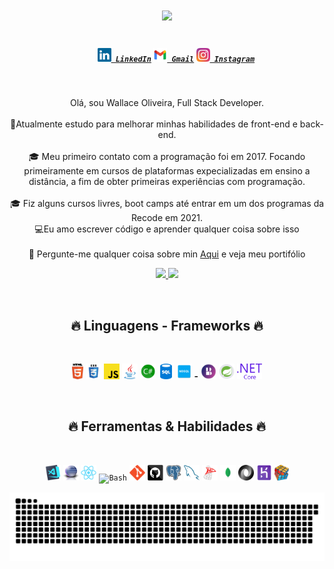 <h1 align="center">
  <a href="https://git.io/typing-svg">
    <img src="https://readme-typing-svg.herokuapp.com/?lines=Hello,+World👋;Sou+Wallace+T+Oliveira;Nice+to+meet+you!&center=true&size=30">
  </a>
</h1>

<h5 align="center">
  <code>
    <a href="https://www.linkedin.com/in/wallace-oliveira/" title="LinkedIn Profile"><img width="22" src="images/linkedin.svg"> LinkedIn</a></code>
  <code><a href="mailto: wallacetavaresoliveira84@gmail.com" title="Gmail "><img width="22" src="images/gmail_icon.png"> Gmail</a></code>
  <code><a href="https://www.instagram.com/wallace_toliveira/" title="Instagram Profile"><img width="22" src="images/instagram.svg"> Instagram</a></code>
</h5>
<br><p align="center">Olá, sou Wallace Oliveira, Full Stack Developer.<br>
  <br>🔬Atualmente estudo para melhorar minhas habilidades de front-end e back-end.</br>
  <br>🎓 Meu primeiro contato com a programação foi em 2017. Focando primeiramente em cursos de plataformas expecializadas em ensino a distância, a fim de obter primeiras experiências com programação.</br>
  <br>🎓 Fiz alguns cursos livres, boot camps até entrar em um dos programas da Recode em 2021.
  <br>💻Eu amo escrever código e aprender qualquer coisa sobre isso</br>
  <br>💬 Pergunte-me qualquer coisa sobre min <a href="https://www.instagram.com/wallace_toliveira/" title="Issues">Aqui</a> e veja meu portifólio</br>
  
  <div align="center">
  <a href="https://github.com/Wallace-Tavares-Oliveira">
  <img height="180em" src="https://github-readme-stats.vercel.app/api?username=Wallace-Tavares-Oliveira&show_icons=true&theme=github_dark&include_all_commits=true&count_private=true"/>
  <img height="180em" src="https://github-readme-stats.vercel.app/api/top-langs/?username=Wallace-Tavares-Oliveira&layout=compact&langs_count=7&theme=github_dark"/>
</div>
  
  <br></a></p><h2 align="center">🔥 Linguagens - Frameworks 🔥</h2><br>
  <p align="center">
  <code><img title="HTML5" height="25" src="images/html5.svg"></code>
    <code><img title="CSS" height="25" src="images/css.svg"></code>
  <code><img title="Javascript" height="25" src="images/javascript.svg"></code>
  <code><img title="Java" height="25" src="images/java-original.svg"></code>
  <code><img title="CSharp" height="25" src="images/csharp.png"></code>
  <code><img title="SQL" height="25" src="images/sql.png"></code>
  <code><img title="NoSQL" height="25" src="images/nosql.png"></code> <b>-</b> 
  <code><img title="Bootstrap" height="25" src="images/bootstrap.png"></code>
  <code><img title="Spring Boot" height="25" src="images/springboot.png"></code>
  <code><img title=".NetCore" height="25" src="images/dotnetcore.svg"></code>
</p>
  <br></a></p><h2 align="center">🔥 Ferramentas & Habilidades 🔥</h2><br>
<p align="center">
  <code><img title="Visual Studio Code" height="25" src="images/vscode.png"></code>
  <code><img title="Eclipse" height="25" src="images/eclipese_logo.png"></code>
    <code><img title="React" height="25" src="images/react-original.svg"></code>
  <code><img title="Bash" height="25" src="images/bash-iconjpg.jpg"></code>
  <code><img title="Git" height="25" src="images/git-original.svg"></code>
  <code><img title="GitHub" height="25" src="images/github.svg"></code>
    <code><img title="PostgreSQL" height="25" src="images/postgresql.svg"></code>
    <code><img title="MySQL" height="25" src="images/mysql.svg"></code>
  <code><img title="SQLServer" height="25" src="images/sqlserver.png"></code>
  <code><img title="mongodb" height="25" src="images/mongodb.png"></code>
    <code><img title="JSON" height="25" src="images/json.svg"></code>
  <code><img title="Heroku" height="25" src="images/heroku.png"></code>
  <code><img title="Problem Solving" height="25" src="images/problemSolving.png"></code>
</p>

 
  ![Snake animation](https://github.com/Wallace-Tavares-Oliveira/Wallace-Tavares-Oliveira/blob/output/github-contribution-grid-snake.svg)
 
</div>
